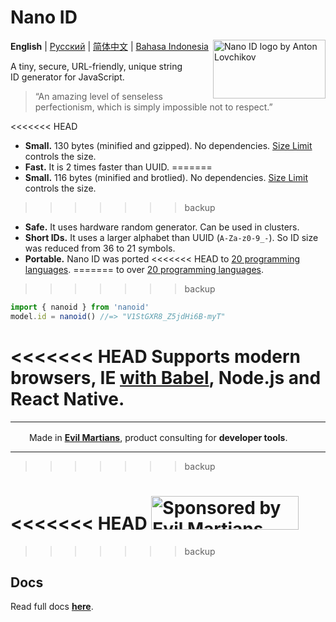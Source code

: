 # Nano ID

<img src="https://ai.github.io/nanoid/logo.svg" align="right"
     alt="Nano ID logo by Anton Lovchikov" width="180" height="94">

**English** | [Русский](./README.ru.md) | [简体中文](./README.zh-CN.md) | [Bahasa Indonesia](./README.id-ID.md)

A tiny, secure, URL-friendly, unique string ID generator for JavaScript.

> “An amazing level of senseless perfectionism,
> which is simply impossible not to respect.”

<<<<<<< HEAD
* **Small.** 130 bytes (minified and gzipped). No dependencies.
  [Size Limit] controls the size.
* **Fast.** It is 2 times faster than UUID.
=======
* **Small.** 116 bytes (minified and brotlied). No dependencies.
  [Size Limit] controls the size.
>>>>>>> backup
* **Safe.** It uses hardware random generator. Can be used in clusters.
* **Short IDs.** It uses a larger alphabet than UUID (`A-Za-z0-9_-`).
  So ID size was reduced from 36 to 21 symbols.
* **Portable.** Nano ID was ported
<<<<<<< HEAD
  to [20 programming languages](#other-programming-languages).
=======
  to over [20 programming languages](./README.md#other-programming-languages).
>>>>>>> backup

```js
import { nanoid } from 'nanoid'
model.id = nanoid() //=> "V1StGXR8_Z5jdHi6B-myT"
```

<<<<<<< HEAD
Supports modern browsers, IE [with Babel], Node.js and React Native.
=======
---

<img src="https://cdn.evilmartians.com/badges/logo-no-label.svg" alt="" width="22" height="16" />  Made in <b><a href="https://evilmartians.com/devtools?utm_source=nanoid&utm_campaign=devtools-button&utm_medium=github">Evil Martians</a></b>, product consulting for <b>developer tools</b>.

---
>>>>>>> backup

[online tool]: https://gitpod.io/#https://github.com/ai/nanoid/
[with Babel]:  https://developer.epages.com/blog/coding/how-to-transpile-node-modules-with-babel-and-webpack-in-a-monorepo/
[Size Limit]:  https://github.com/ai/size-limit

<<<<<<< HEAD
<a href="https://evilmartians.com/?utm_source=nanoid">
  <img src="https://evilmartians.com/badges/sponsored-by-evil-martians.svg"
       alt="Sponsored by Evil Martians" width="236" height="54">
</a>
=======
>>>>>>> backup

## Docs
Read full docs **[here](https://github.com/ai/nanoid#readme)**.
